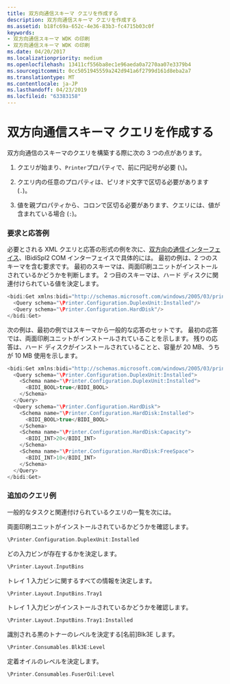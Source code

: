 ```yaml
---
title: 双方向通信スキーマ クエリを作成する
description: 双方向通信スキーマ クエリを作成する
ms.assetid: b18fc69a-652c-4e36-83b3-fc4715b03c0f
keywords:
- 双方向通信スキーマ WDK の印刷
- 双方向通信スキーマ WDK の印刷
ms.date: 04/20/2017
ms.localizationpriority: medium
ms.openlocfilehash: 13411cf556ba8ec1e96aeda0a7270aa07e3379b4
ms.sourcegitcommit: 0cc5051945559a242d941a6f2799d161d8eba2a7
ms.translationtype: MT
ms.contentlocale: ja-JP
ms.lasthandoff: 04/23/2019
ms.locfileid: "63383158"
---
```

# <a name="constructing-a-bidi-communication-schema-query"></a>双方向通信スキーマ クエリを作成する


双方向通信のスキーマのクエリを構築する際に次の 3 つの点があります。

1.  クエリが始まり、`Printer`プロパティで、前に円記号が必要 (`\`)。

2.  クエリ内の任意のプロパティは、ピリオド文字で区切る必要があります (`.`)。

3.  値を親プロパティから、コロンで区切る必要があります、クエリには、値が含まれている場合 (`:`)。

### <a href="" id="example-request-and-response"></a> 要求と応答例

必要とされる XML クエリと応答の形式の例を次に、[双方向の通信インターフェイス](https://msdn.microsoft.com/library/windows/hardware/ff545163)、IBidiSpl2 COM インターフェイスで具体的には。 最初の例は、2 つのスキーマを含む要求です。 最初のスキーマは、両面印刷ユニットがインストールされているかどうかを判断します。 2 つ目のスキーマは、ハード ディスクに関連付けられている値を決定します。

```cpp
<bidi:Get xmlns:bidi="http://schemas.microsoft.com/windows/2005/03/printing/bidi">
  <Query schema="\Printer.Configuration.DuplexUnit:Installed"/>
  <Query schema="\Printer.Configuration.HardDisk"/>
</bidi:Get>
```

次の例は、最初の例ではスキーマから一般的な応答のセットです。 最初の応答では、両面印刷ユニットがインストールされていることを示します。 残りの応答は、ハード ディスクがインストールされていることと、容量が 20 MB、うちが 10 MB 使用を示します。

```cpp
<bidi:Get xmlns:bidi="http://schemas.microsoft.com/windows/2005/03/printing/bidi">
  <Query schema="\Printer.Configuration.DuplexUnit:Installed">
    <Schema name="\Printer.Configuration.DuplexUnit:Installed">
      <BIDI_BOOL>true</BIDI_BOOL>
    </Schema>
  </Query>
  <Query schema="\Printer.Configuration.HardDisk">
    <Schema name="\Printer.Configuration.HardDisk:Installed">
      <BIDI_BOOL>true</BIDI_BOOL>
    </Schema>
    <Schema name="\Printer.Configuration.HardDisk:Capacity">
      <BIDI_INT>20</BIDI_INT>
    </Schema>
    <Schema name="\Printer.Configuration.HardDisk:FreeSpace">
      <BIDI_INT>10</BIDI_INT>
    </Schema>
  </Query>
</bidi:Get>
```

### <a href="" id="additional-query-examples"></a> 追加のクエリ例

一般的なタスクと関連付けられているクエリの一覧を次には。

<a href="" id="determine-whether-a-duplex-unit-is-installed-"></a>両面印刷ユニットがインストールされているかどうかを確認します。  
```cpp
\Printer.Configuration.DuplexUnit:Installed
```

<a href="" id="determine-which-input-bins-are-present-"></a>どの入力ビンが存在するかを決定します。  
```cpp
\Printer.Layout.InputBins
```

<a href="" id="determine-all-information-about-the-tray1-input-bin-"></a>トレイ 1 入力ビンに関するすべての情報を決定します。  
```cpp
\Printer.Layout.InputBins.Tray1
```

<a href="" id="determine-whether-the-tray1-input-bin-is-installed-"></a>トレイ 1 入力ビンがインストールされているかどうかを確認します。  
```cpp
\Printer.Layout.InputBins.Tray1:Installed
```

<a href="" id="determine-the-level-of-black-toner-identified-by--name--blk3e-"></a>識別される黒のトナーのレベルを決定する\[名前\]Blk3E します。  
```cpp
\Printer.Consumables.Blk3E:Level
```

<a href="" id="determine-the-level-of-fuser-oil-"></a>定着オイルのレベルを決定します。  
```cpp
\Printer.Consumables.FuserOil:Level
```

 

 




